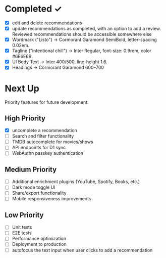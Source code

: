 # Completed ✓

- [x] edit and delete recommendations
- [x] update recommendations as completed, with an option to add a review. Reviewed recommendations should be accessible somewhere else
- [x] Wordmark ("Listo") → Cormorant Garamond SemiBold, letter-spacing 0.02em.
- [x] Tagline ("intentional chill") → Inter Regular, font-size: 0.9rem, color #6E6E6B.
- [x] UI Body Text → Inter 400/500, line-height 1.6.
- [x] Headings → Cormorant Garamond 600–700

# Next Up

Priority features for future development:

## High Priority
- [x] uncomplete a recommendation
- [ ] Search and filter functionality
- [ ] TMDB autocomplete for movies/shows
- [ ] API endpoints for D1 sync
- [ ] WebAuthn passkey authentication

## Medium Priority
- [ ] Additional enrichment plugins (YouTube, Spotify, Books, etc.)
- [ ] Dark mode toggle UI
- [ ] Share/export functionality
- [ ] Mobile responsiveness improvements

## Low Priority
- [ ] Unit tests
- [ ] E2E tests
- [ ] Performance optimization
- [ ] Deployment to production
- [ ] autofocus the text input when user clicks to add a recommendation
